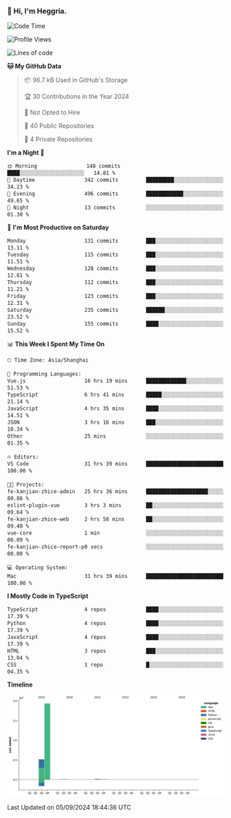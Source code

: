 ### 👋 Hi, I'm Heggria.

<!--START_SECTION:waka-->
![Code Time](http://img.shields.io/badge/Code%20Time-602%20hrs%2049%20mins-blue)

![Profile Views](http://img.shields.io/badge/Profile%20Views-127-blue)

![Lines of code](https://img.shields.io/badge/From%20Hello%20World%20I%27ve%20Written-24.7%20million%20lines%20of%20code-blue)

**🐱 My GitHub Data** 

> 📦 96.7 kB Used in GitHub's Storage 
 > 
> 🏆 30 Contributions in the Year 2024
 > 
> 🚫 Not Opted to Hire
 > 
> 📜 40 Public Repositories 
 > 
> 🔑 4 Private Repositories 
 > 
**I'm a Night 🦉** 

```text
🌞 Morning                148 commits         ████░░░░░░░░░░░░░░░░░░░░░   14.81 % 
🌆 Daytime                342 commits         █████████░░░░░░░░░░░░░░░░   34.23 % 
🌃 Evening                496 commits         ████████████░░░░░░░░░░░░░   49.65 % 
🌙 Night                  13 commits          ░░░░░░░░░░░░░░░░░░░░░░░░░   01.30 % 
```
📅 **I'm Most Productive on Saturday** 

```text
Monday                   131 commits         ███░░░░░░░░░░░░░░░░░░░░░░   13.11 % 
Tuesday                  115 commits         ███░░░░░░░░░░░░░░░░░░░░░░   11.51 % 
Wednesday                128 commits         ███░░░░░░░░░░░░░░░░░░░░░░   12.81 % 
Thursday                 112 commits         ███░░░░░░░░░░░░░░░░░░░░░░   11.21 % 
Friday                   123 commits         ███░░░░░░░░░░░░░░░░░░░░░░   12.31 % 
Saturday                 235 commits         ██████░░░░░░░░░░░░░░░░░░░   23.52 % 
Sunday                   155 commits         ████░░░░░░░░░░░░░░░░░░░░░   15.52 % 
```


📊 **This Week I Spent My Time On** 

```text
🕑︎ Time Zone: Asia/Shanghai

💬 Programming Languages: 
Vue.js                   16 hrs 19 mins      █████████████░░░░░░░░░░░░   51.53 % 
TypeScript               6 hrs 41 mins       █████░░░░░░░░░░░░░░░░░░░░   21.14 % 
JavaScript               4 hrs 35 mins       ████░░░░░░░░░░░░░░░░░░░░░   14.51 % 
JSON                     3 hrs 16 mins       ███░░░░░░░░░░░░░░░░░░░░░░   10.34 % 
Other                    25 mins             ░░░░░░░░░░░░░░░░░░░░░░░░░   01.35 % 

🔥 Editors: 
VS Code                  31 hrs 39 mins      █████████████████████████   100.00 % 

🐱‍💻 Projects: 
fe-kanjian-zhice-admin   25 hrs 36 mins      ████████████████████░░░░░   80.86 % 
eslint-plugin-vue        3 hrs 3 mins        ██░░░░░░░░░░░░░░░░░░░░░░░   09.64 % 
fe-kanjian-zhice-web     2 hrs 58 mins       ██░░░░░░░░░░░░░░░░░░░░░░░   09.40 % 
vue-core                 1 min               ░░░░░░░░░░░░░░░░░░░░░░░░░   00.09 % 
fe-kanjian-zhice-report-p0 secs              ░░░░░░░░░░░░░░░░░░░░░░░░░   00.00 % 

💻 Operating System: 
Mac                      31 hrs 39 mins      █████████████████████████   100.00 % 
```

**I Mostly Code in TypeScript** 

```text
TypeScript               4 repos             ████░░░░░░░░░░░░░░░░░░░░░   17.39 % 
Python                   4 repos             ████░░░░░░░░░░░░░░░░░░░░░   17.39 % 
JavaScript               4 repos             ████░░░░░░░░░░░░░░░░░░░░░   17.39 % 
HTML                     3 repos             ███░░░░░░░░░░░░░░░░░░░░░░   13.04 % 
CSS                      1 repo              █░░░░░░░░░░░░░░░░░░░░░░░░   04.35 % 
```



**Timeline**

![Lines of Code chart](https://raw.githubusercontent.com/Heggria/Heggria/main/assets/bar_graph.png)


 Last Updated on 05/09/2024 18:44:36 UTC
<!--END_SECTION:waka-->
